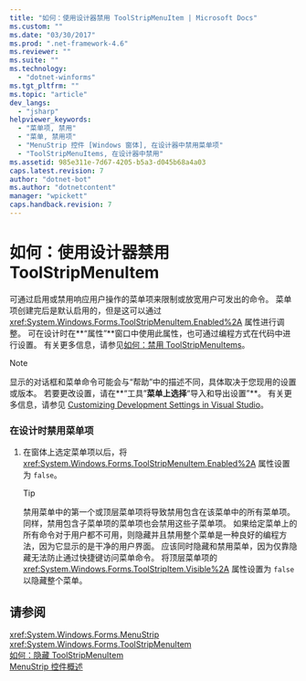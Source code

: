 ```yaml
---
title: "如何：使用设计器禁用 ToolStripMenuItem | Microsoft Docs"
ms.custom: ""
ms.date: "03/30/2017"
ms.prod: ".net-framework-4.6"
ms.reviewer: ""
ms.suite: ""
ms.technology: 
  - "dotnet-winforms"
ms.tgt_pltfrm: ""
ms.topic: "article"
dev_langs: 
  - "jsharp"
helpviewer_keywords: 
  - "菜单项, 禁用"
  - "菜单, 禁用项"
  - "MenuStrip 控件 [Windows 窗体], 在设计器中禁用菜单项"
  - "ToolStripMenuItems, 在设计器中禁用"
ms.assetid: 985e311e-7d67-4205-b5a3-d045b68a4a03
caps.latest.revision: 7
author: "dotnet-bot"
ms.author: "dotnetcontent"
manager: "wpickett"
caps.handback.revision: 7
---
```

# 如何：使用设计器禁用 ToolStripMenuItem
可通过启用或禁用响应用户操作的菜单项来限制或放宽用户可发出的命令。  菜单项创建完后是默认启用的，但是这可以通过 <xref:System.Windows.Forms.ToolStripMenuItem.Enabled%2A> 属性进行调整。  可在设计时在**“属性”**窗口中使用此属性，也可通过编程方式在代码中进行设置。  有关更多信息，请参见[如何：禁用 ToolStripMenuItems](../../../../docs/framework/winforms/controls/how-to-disable-toolstripmenuitems.md)。  
  
> [!NOTE]
>  显示的对话框和菜单命令可能会与“帮助”中的描述不同，具体取决于您现用的设置或版本。  若要更改设置，请在**“工具”**菜单上选择**“导入和导出设置”**。  有关更多信息，请参见 [Customizing Development Settings in Visual Studio](http://msdn.microsoft.com/zh-cn/22c4debb-4e31-47a8-8f19-16f328d7dcd3)。  
  
### 在设计时禁用菜单项  
  
1.  在窗体上选定菜单项以后，将 <xref:System.Windows.Forms.ToolStripMenuItem.Enabled%2A> 属性设置为 `false`。  
  
    > [!TIP]
    >  禁用菜单中的第一个或顶层菜单项将导致禁用包含在该菜单中的所有菜单项。  同样，禁用包含子菜单项的菜单项也会禁用这些子菜单项。  如果给定菜单上的所有命令对于用户都不可用，则隐藏并且禁用整个菜单是一种良好的编程方法，因为它显示的是干净的用户界面。  应该同时隐藏和禁用菜单，因为仅靠隐藏无法防止通过快捷键访问菜单命令。  将顶层菜单项的 <xref:System.Windows.Forms.ToolStripItem.Visible%2A> 属性设置为 `false` 以隐藏整个菜单。  
  
## 请参阅  
 <xref:System.Windows.Forms.MenuStrip>   
 <xref:System.Windows.Forms.ToolStripMenuItem>   
 [如何：隐藏 ToolStripMenuItem](../../../../docs/framework/winforms/controls/how-to-hide-toolstripmenuitems.md)   
 [MenuStrip 控件概述](../../../../docs/framework/winforms/controls/menustrip-control-overview-windows-forms.md)